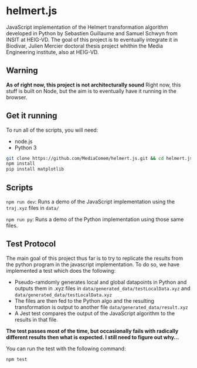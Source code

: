 # helmert.js
JavaScript implementation of the Helmert transformation algorithm developed in Python by Sebastien Guillaume and Samuel Schwyn from INSIT at HEIG-VD. The goal of this project is to eventually integrate it in Biodivar, Julien Mercier doctoral thesis project whithin the Media Engineering institute, also at HEIG-VD.

## Warning
**As of right now, this project is not architecturally sound** Right now, this stuff is built on Node, but the aim is to eventually have it running in the browser. 

## Get it running
To run all of the scripts, you will need:
* node.js
* Python 3

```bash
git clone https://github.com/MediaComem/helmert.js.git && cd helmert.js
npm install 
pip install matplotlib
```

## Scripts
`npm run dev`: Runs a demo of the JavaScript implementation using the `traj.xyz` files in `data/`

`npm run py`: Runs a demo of the Python implementation using those same files.

## Test Protocol
The main goal of this project thus far is to try to replicate the results from the python program in the javascript implementation. To do so, we have implemented a test which does the following:
* Pseudo-ramdomly generates local and global datapoints in Python and outputs them in .xyz files in `data/generated_data/testLocalData.xyz` and `data/generated_data/testLocalData.xyz`
* The files are then fed to the Python algo and the resulting transformation is output to another file `data/generated_data/result.xyz`
* A Jest test compares the output of the JavaScript algorithm to the results in that file.

**The test passes most of the time, but occasionally fails with radically different results then what is expected. I still need to figure out why...**

You can run the test with the following command:
```bash
npm test
```
